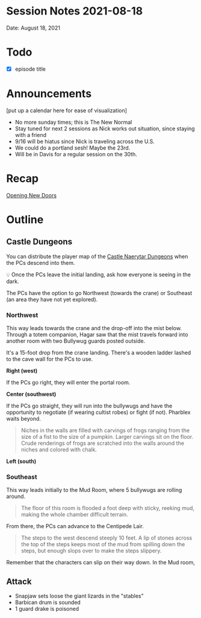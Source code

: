 # Session Notes 2021-08-18

Date: August 18, 2021

# Todo

- [x]  episode title

# Announcements

[put up a calendar here for ease of visualization]

- No more sunday times; this is The New Normal
- Stay tuned for next 2 sessions as Nick works out situation, since staying with a friend
- 9/16 will be hiatus since Nick is traveling across the U.S.
- We could do a portland sesh! Maybe the 23rd.
- Will be in Davis for a regular session on the 30th.

# Recap

[Opening New Doors](../Adventure%20Log/Opening%20New%20Doors.md) 

# Outline

## Castle Dungeons

You can distribute the player map of the [Castle Naerytar Dungeons](../Handouts/%F0%9F%97%BA%EF%B8%8F%20Castle%20Naerytar%20Dungeons.md) when the PCs descend into them.

<aside>
💡 Once the PCs leave the initial landing, ask how everyone is seeing in the dark.

</aside>

The PCs have the option to go Northwest (towards the crane) or Southeast (an area they have not yet explored).

### Northwest

This way leads towards the crane and the drop-off into the mist below. Through a totem companion, Hagar saw that the mist travels forward into another room with two Bullywug guards posted outside.

It's a 15-foot drop from the crane landing. There's a wooden ladder lashed to the cave wall for the PCs to use.

**Right (west)**

If the PCs go right, they will enter the portal room. 

**Center (southwest)**

If the PCs go straight, they will run into the bullywugs and have the opportunity to negotiate (if wearing cultist robes) or fight (if not). Pharblex waits beyond.

> Niches in the walls are filled with carvings of frogs ranging from the size of a fist to the size of a pumpkin. Larger carvings sit on the floor. Crude renderings of frogs are scratched into the walls around the niches and colored with chalk.
> 

**Left (south)**

### Southeast

This way leads initially to the Mud Room, where 5 bullywugs are rolling around.

> The floor of this room is flooded a foot deep with sticky, reeking mud, making the whole chamber difficult terrain.
> 

From there, the PCs can advance to the Centipede Lair.

> The steps to the west descend steeply 10 feet. A lip of stones across the top of the steps keeps most of the mud from spilling down the steps, but enough slops over to make the steps slippery.
> 

Remember that the characters can slip on their way down. In the Mud room,

## Attack

- Snapjaw sets loose the giant lizards in the "stables"
- Barbican drum is sounded
- 1 guard drake is poisoned